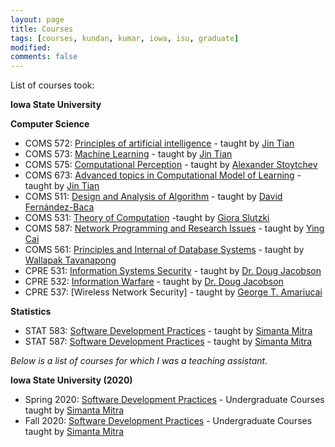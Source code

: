 ```yaml
---
layout: page
title: Courses
tags: [courses, kundan, kumar, iowa, isu, graduate]
modified:
comments: false
---
```


List of courses took:

**Iowa State University**

  **Computer Science**

* COMS 572: [Principles of artificial intelligence](https://www.cs.iastate.edu/courses/2019/spring/com-s-572) - taught by [Jin Tian](https://www.cs.iastate.edu/people/jin-tian)
* COMS 573: [Machine Learning](https://www.cs.iastate.edu/courses/2019/spring/com-s-573) - taught by [Jin Tian](https://www.cs.iastate.edu/people/jin-tian)
* COMS 575: [Computational Perception](https://www.cs.iastate.edu/courses/2019/spring/com-s-575) - taught by [Alexander Stoytchev](https://www.ece.iastate.edu/~alexs/)
* COMS 673: [Advanced topics in Computational Model of Learning](https://www.cs.iastate.edu/courses/2019/spring/com-s-673) - taught by [Jin Tian](https://www.cs.iastate.edu/people/jin-tian)
* COMS 511: [Design and Analysis of Algorithm](https://www.cs.iastate.edu/courses/2019/spring/com-s-511) - taught by [David Fernández-Baca](https://www.cs.iastate.edu/people/david-fern%C3%A1ndez-baca)
* COMS 531: [Theory of Computation](https://www.cs.iastate.edu/courses/2019/spring/com-s-531) -taught by [Giora Slutzki](https://www.cs.iastate.edu/people/giora-slutzki)
* COMS 587: [Network Programming and Research Issues](https://www.cs.iastate.edu/courses/2019/spring/com-s-587) - taught by [Ying Cai](https://www.cs.iastate.edu/people/ying-cai)
* COMS 561: [Principles and Internal of Database Systems](https://www.cs.iastate.edu/courses/2019/spring/com-s-561) - taught by [Wallapak Tavanapong](https://www.cs.iastate.edu/people/wallapak-tavanapong-0)
* CPRE 531: [Information Systems Security](https://catalog.iastate.edu/azcourses/cpr_e/) -  taught by [Dr. Doug Jacobson](https://www.ece.iastate.edu/ece-directory/profile/dougj/)
* CPRE 532: [Information Warfare](https://catalog.iastate.edu/azcourses/cpr_e/) -  taught by [Dr. Doug Jacobson](https://www.ece.iastate.edu/ece-directory/profile/dougj/)
* CPRE 537: [Wireless Network Security] -  taught by [George T. Amariucai](https://www.engineering.iastate.edu/people/profile/gamari/)

**Statistics**
* STAT 583: [Software Development Practices](https://www.cs.iastate.edu/courses/2019/spring/com-s-309) -  taught by [Simanta Mitra](https://www.cs.iastate.edu/people/simanta-mitra/)
* STAT 587: [Software Development Practices](https://www.cs.iastate.edu/courses/2019/spring/com-s-309) -  taught by [Simanta Mitra](https://www.cs.iastate.edu/people/simanta-mitra/)

*Below is a list of courses for which I was a teaching assistant.*

**Iowa State University (2020)**
* Spring 2020: [Software Development Practices](https://www.cs.iastate.edu/courses/2019/spring/com-s-309) - Undergraduate Courses taught by [Simanta Mitra](https://www.cs.iastate.edu/people/simanta-mitra/)
* Fall 2020: [Software Development Practices](https://www.cs.iastate.edu/courses/2019/spring/com-s-309) - Undergraduate Courses taught by [Simanta Mitra](https://www.cs.iastate.edu/people/simanta-mitra/)
